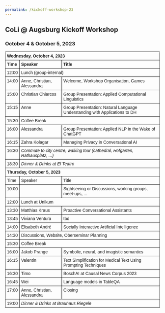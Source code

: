 ```yaml
---
permalink: /kickoff-workshop-23
---
```


<style type="text/css">
.tg  {border-collapse:collapse;border-spacing:0;}
.tg td{border-color:black;border-style:solid;border-width:1px;font-family:Arial, sans-serif;font-size:14px;
  overflow:hidden;padding:5px 5px;word-break:normal;}
.tg th{border-color:black;border-style:solid;border-width:1px;font-family:Arial, sans-serif;font-size:14px;
  font-weight:normal;padding:5px 5px;word-break:normal;}
.tg .tg-0lax{text-align:left;vertical-align:top}
.center {
  margin-left: auto;
  margin-right: auto;
}
</style>


<div class="container">
    <div class="row">
        <div class="col-lg-12 text-center">
            <h2>CoLi @ Augsburg Kickoff Workshop</h2>
            <h3>October 4 & October 5, 2023</h3>
        </div>
    </div>

<div class = "row">


<table class="tg center">
<tr>
<td class="tg-0lax" colspan="3"><b>Wednesday, October 4, 2023</b></td>
</tr>
  <tr>
    <td class="tg-0lax"><b>Time</b></td>
    <td class="tg-0lax"><b>Speaker</b></td>
    <td class="tg-0lax"><b>Title</b></td>
  </tr>
  <tr>
    <td class="tg-0lax">12:00</td>
    <td class="tg-0lax" colspan="2">Lunch (group-internal)</td>
  </tr>
  <tr>
    <td class="tg-0lax">14:00</td>
    <td class="tg-0lax">Anne, Christian, Alessandra</td>
    <td class="tg-0lax">Welcome, Workshop Organisation, Games</td>
  </tr>
  <tr>
    <td class="tg-0lax">15:00</td>
    <td class="tg-0lax">Christian Chiarcos</td>
    <td class="tg-0lax">Group Presentation: Applied Computational Linguistics</td>
  </tr>
  <tr>
    <td class="tg-0lax">15:15</td>
    <td class="tg-0lax">Anne</td>
    <td class="tg-0lax">Group Presentation: Natural Language Understanding with Applications to DH</td>
  </tr>
  <tr>
    <td class="tg-0lax">15:30</td>
    <td class="tg-0lax" colspan="2">Coffee Break</td>
  </tr>
  <tr>
    <td class="tg-0lax">16:00</td>
    <td class="tg-0lax">Alessandra</td>
    <td class="tg-0lax">Group Presentation: Applied NLP in the Wake of ChatGPT</td>
  </tr>
    <tr>
    <td class="tg-0lax">16:15</td>
    <td class="tg-0lax">Zahra Kolagar</td>
    <td class="tg-0lax">Managing Privacy in Conversational AI</td>
  </tr>
  <tr>
    <td class="tg-0lax">16:30</td>
    <td class="tg-0lax" colspan="2"><i>Commute to city centre, walking tour (cathedral, Hofgarten, Rathausplatz, ...)</i></td>
  </tr>
  <tr>
    <td class="tg-0lax">18:30</td>
    <td class="tg-0lax" colspan="2"><i>Dinner &amp; Drinks at El Teatro</i></td>
  </tr>
<tr/>
<tr>
<td class="tg-0lax" colspan="3"><b>Thursday, October 5, 2023</b></td>
</tr>

  <tr>
    <td class="tg-0lax">Time</td>
    <td class="tg-0lax">Speaker</td>
    <td class="tg-0lax">Title</td>
  </tr>
<tr>
    <td class="tg-0lax">10:00</td>
    <td class="tg-0lax"></td>
    <td class="tg-0lax">Sightseeing or Discussions, working groups, meet-ups, ...</td>
    </tr>
  <tr>
    <td class="tg-0lax">12:00</td>
    <td class="tg-0lax" colspan="2">Lunch at Unikum</td>
  </tr>
    <tr>
    <td class="tg-0lax">13:30</td>
    <td class="tg-0lax">Matthias Kraus</td>
    <td class="tg-0lax">Proactive Conversational Assistants</td>
  <tr>
  <tr>
    <td class="tg-0lax">13:45</td>
    <td class="tg-0lax">Viviana Ventura</td>
    <td class="tg-0lax">tbd</td>
</tr>
  <tr>
    <td class="tg-0lax">14:00</td>
    <td class="tg-0lax">Elisabeth André</td>
    <td class="tg-0lax">Socially Interactive Artificial Intelligence</td>
  </tr>
</tr>
    <tr>
    <td class="tg-0lax">14:30</td>
    <td class="tg-0lax" colspan="2">Discussions, Website, Oberseminar Planning</td>
  </tr>
    <tr>
    <td class="tg-0lax">15:30</td>
    <td class="tg-0lax" colspan="2">Coffee Break</td>
  </tr>
    <tr>
    <td class="tg-0lax">16:00</td>
    <td class="tg-0lax">Jakob Prange</td>
    <td class="tg-0lax">Symbolic, neural, and imagistic semantics</td>
  </tr>
  <tr>
    <td class="tg-0lax">16:15</td>
    <td class="tg-0lax">Valentin</td>
  <td class="tg-0lax">Text Simplification for Medical Text Using Prompting Techniques</td>
</tr>
 <tr>
    <td class="tg-0lax">16:30</td>
    <td class="tg-0lax">Timo</td>
    <td class="tg-0lax">BoschAI at Causal News Corpus 2023</td>
</tr>
    <tr>
    <td class="tg-0lax">16:45</td>
    <td class="tg-0lax">Wei</td>
    <td class="tg-0lax">Language models in TableQA</td>
  </tr>
<tr>
    <td class="tg-0lax">17:00</td>
    <td class="tg-0lax">Anne, Christian, Alessandra</td>
    <td class="tg-0lax">Closing</td>
  </tr>
  <tr>
    <td class="tg-0lax">19:00</td>
    <td class="tg-0lax" colspan="2"><i>Dinner &amp; Drinks at Brauhaus Riegele</i></td>
  </tr>
